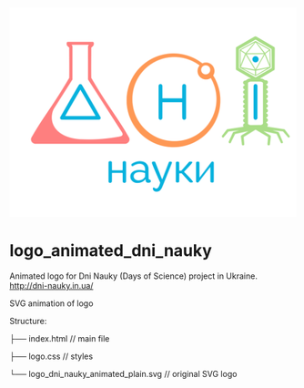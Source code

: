 <img src="./logo_dni_nauky_animated_plain.svg">

# logo_animated_dni_nauky
Animated logo for Dni Nauky (Days of Science) project in Ukraine. http://dni-nauky.in.ua/

SVG animation of logo

Structure:

├── index.html  // main file

├── logo.css    // styles

└── logo_dni_nauky_animated_plain.svg   // original SVG logo
